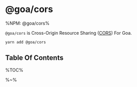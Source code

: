 # @goa/cors

%NPM: @goa/cors%

`@goa/cors` is Cross-Origin Resource Sharing ([CORS](https://developer.mozilla.org/en/docs/Web/HTTP/Access_control_CORS)) For Goa.

```sh
yarn add @goa/cors
```

## Table Of Contents

%TOC%

%~%